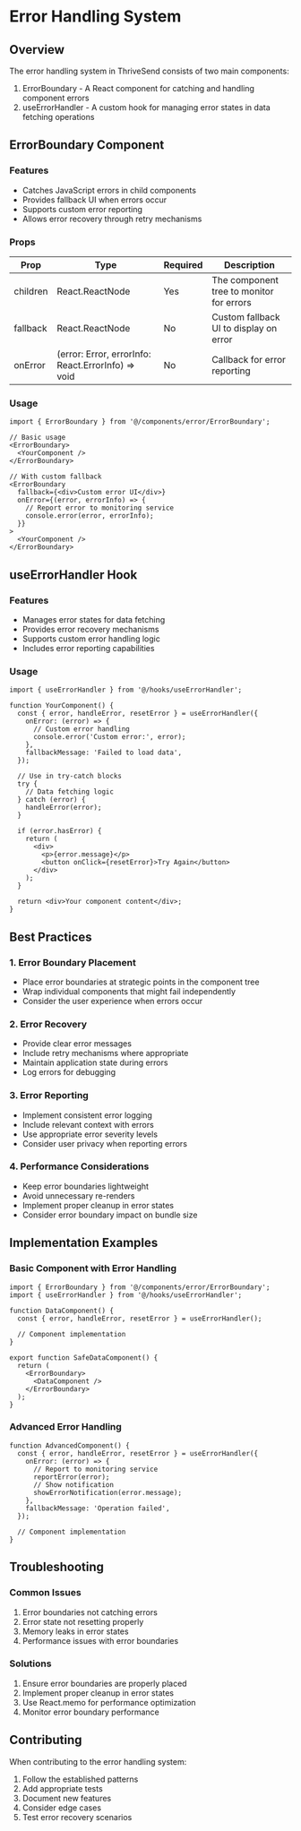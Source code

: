 # Error Handling System

## Overview
The error handling system in ThriveSend consists of two main components:
1. ErrorBoundary - A React component for catching and handling component errors
2. useErrorHandler - A custom hook for managing error states in data fetching operations

## ErrorBoundary Component

### Features
- Catches JavaScript errors in child components
- Provides fallback UI when errors occur
- Supports custom error reporting
- Allows error recovery through retry mechanisms

### Props

| Prop | Type | Required | Description |
|------|------|----------|-------------|
| children | React.ReactNode | Yes | The component tree to monitor for errors |
| fallback | React.ReactNode | No | Custom fallback UI to display on error |
| onError | (error: Error, errorInfo: React.ErrorInfo) => void | No | Callback for error reporting |

### Usage

```tsx
import { ErrorBoundary } from '@/components/error/ErrorBoundary';

// Basic usage
<ErrorBoundary>
  <YourComponent />
</ErrorBoundary>

// With custom fallback
<ErrorBoundary
  fallback={<div>Custom error UI</div>}
  onError={(error, errorInfo) => {
    // Report error to monitoring service
    console.error(error, errorInfo);
  }}
>
  <YourComponent />
</ErrorBoundary>
```

## useErrorHandler Hook

### Features
- Manages error states for data fetching
- Provides error recovery mechanisms
- Supports custom error handling logic
- Includes error reporting capabilities

### Usage

```tsx
import { useErrorHandler } from '@/hooks/useErrorHandler';

function YourComponent() {
  const { error, handleError, resetError } = useErrorHandler({
    onError: (error) => {
      // Custom error handling
      console.error('Custom error:', error);
    },
    fallbackMessage: 'Failed to load data',
  });

  // Use in try-catch blocks
  try {
    // Data fetching logic
  } catch (error) {
    handleError(error);
  }

  if (error.hasError) {
    return (
      <div>
        <p>{error.message}</p>
        <button onClick={resetError}>Try Again</button>
      </div>
    );
  }

  return <div>Your component content</div>;
}
```

## Best Practices

### 1. Error Boundary Placement
- Place error boundaries at strategic points in the component tree
- Wrap individual components that might fail independently
- Consider the user experience when errors occur

### 2. Error Recovery
- Provide clear error messages
- Include retry mechanisms where appropriate
- Maintain application state during errors
- Log errors for debugging

### 3. Error Reporting
- Implement consistent error logging
- Include relevant context with errors
- Use appropriate error severity levels
- Consider user privacy when reporting errors

### 4. Performance Considerations
- Keep error boundaries lightweight
- Avoid unnecessary re-renders
- Implement proper cleanup in error states
- Consider error boundary impact on bundle size

## Implementation Examples

### Basic Component with Error Handling
```tsx
import { ErrorBoundary } from '@/components/error/ErrorBoundary';
import { useErrorHandler } from '@/hooks/useErrorHandler';

function DataComponent() {
  const { error, handleError, resetError } = useErrorHandler();

  // Component implementation
}

export function SafeDataComponent() {
  return (
    <ErrorBoundary>
      <DataComponent />
    </ErrorBoundary>
  );
}
```

### Advanced Error Handling
```tsx
function AdvancedComponent() {
  const { error, handleError, resetError } = useErrorHandler({
    onError: (error) => {
      // Report to monitoring service
      reportError(error);
      // Show notification
      showErrorNotification(error.message);
    },
    fallbackMessage: 'Operation failed',
  });

  // Component implementation
}
```

## Troubleshooting

### Common Issues
1. Error boundaries not catching errors
2. Error state not resetting properly
3. Memory leaks in error states
4. Performance issues with error boundaries

### Solutions
1. Ensure error boundaries are properly placed
2. Implement proper cleanup in error states
3. Use React.memo for performance optimization
4. Monitor error boundary performance

## Contributing
When contributing to the error handling system:
1. Follow the established patterns
2. Add appropriate tests
3. Document new features
4. Consider edge cases
5. Test error recovery scenarios 